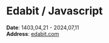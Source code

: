 # Edabit / Javascript
**Date**: 1403,04,21 - 2024,07,11<br>
**Address**: [edabit.com](https://edabit.com/challenges)